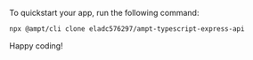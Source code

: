 To quickstart your app, run the following command: 

```bash
npx @ampt/cli clone eladc576297/ampt-typescript-express-api
```

Happy coding!